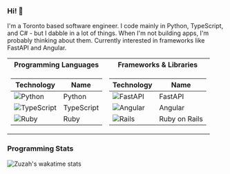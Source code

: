### Hi! :vulcan_salute:

I'm a Toronto based software engineer. I code mainly in Python, TypeScript, and C# - but I dabble in a lot of things.
When I'm not building apps, I'm probably thinking about them. Currently interested in frameworks like FastAPI and Angular.

<table>
<tr>
<th>Programming Languages </th>
	<th>Frameworks & Libraries</th></tr>
	
<tr>
<td>

| Technology                                                                                                                                      | Name           |
|------------------------------------------------------------------------------------------------------------------------------------------------|--------------- |
| <img alt="Python" src="https://img.shields.io/badge/python%20-%2314354C.svg?&style=for-the-badge&logo=python&logoColor=white"/>                |  Python        |
| <img alt="TypeScript" src="https://img.shields.io/badge/typescript%20-%23007ACC.svg?&style=for-the-badge&logo=typescript&logoColor=white"/>    |  TypeScript    |
| <img alt="Ruby" src="https://img.shields.io/badge/ruby-%23CC342D.svg?style=for-the-badge&logo=ruby&logoColor=white"/>                          |  Ruby          |

</td>
<td>

| Technology                                                                                                                                           | Name             |
|------------------------------------------------------------------------------------------------------------------------------------------------------|------------------|
| <img alt="FastAPI" src="https://img.shields.io/badge/FastAPI-005571?style=for-the-badge&logo=fastapi&logoColor=white"/>                              |  FastAPI         |
| <img alt="Angular" src="https://img.shields.io/badge/angular%20-%23DD0031.svg?&style=for-the-badge&logo=angular&logoColor=white"/>                   |  Angular         |
| <img alt="Rails" src="https://img.shields.io/badge/rails-%23CC0000.svg?style=for-the-badge&logo=ruby-on-rails&logoColor=white"/>                     |  Ruby on Rails   |


</td>
</tr> 
</table>


### Programming Stats
<!-- ![MT Hasni's GitHub stats](https://github-readme-stats.vercel.app/api?username=zuzah&show_icons=true&theme=tokyonight) -->

![Zuzah's wakatime stats](https://github-readme-stats.vercel.app/api/wakatime?username=Zuzah&layout=compact&theme=tokyonight&v=2)
